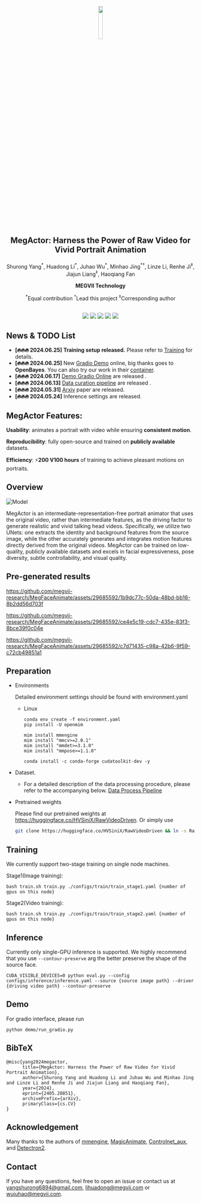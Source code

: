 <div  align=center><img src="https://github.com/megvii-research/MegFaceAnimate/assets/29685592/5687c444-d437-4387-8219-61392cfa0dcf" width="15%"></div>

## <p align=center>MegActor: Harness the Power of Raw Video for Vivid Portrait Animation</p>

<p align=center>Shurong Yang<sup>*</sup>, Huadong Li<sup>*</sup>, Juhao Wu<sup>*</sup>, Minhao Jing<sup>*†</sup>, Linze Li, Renhe Ji<sup>‡</sup>, Jiajun Liang<sup>‡</sup>, Haoqiang Fan</p>

**<p align=center>MEGVII Technology</p>**

  <p align=center><sup>*</sup>Equal contribution  <sup>†</sup>Lead this project <sup>‡</sup>Corresponding author</p>

<div align="center">
  <br>
  <a href='https://arxiv.org/abs/2405.20851'><img src='https://img.shields.io/badge/Paper-Arxiv-red'></a>
  <a href='https://megactor.github.io/'><img src='https://img.shields.io/badge/Project-Page-Green'></a>
  <a href='https://yuudi-e6n42fnlvoqd.gear-c1.openbayes.net/'><img src='https://img.shields.io/badge/DEMO-OpenBayes-blue.svg'></a>
  <a href='https://f4c5-58-240-80-18.ngrok-free.app/'><img src='https://img.shields.io/badge/DEMO-RUNNING-<COLOR>.svg'></a>
  <a href='https://openbayes.com/console/public/tutorials/3IphFlojVlO'><img src='https://img.shields.io/badge/CONTAINER-OpenBayes-blue.svg'></a>
  <br>
</div>

## News & TODO List
- **[🔥🔥🔥 2024.06.25]** **Training setup released.** Please refer to [Training](https://github.com/megvii-research/megactor/edit/main/README.md#training) for details.
- **[🔥🔥🔥 2024.06.25]** New [Gradio Demo](https://yuudi-e6n42fnlvoqd.gear-c1.openbayes.net/) online, big thanks goes to **OpenBayes**. You can also try our work in their [container](https://openbayes.com/console/public/tutorials/3IphFlojVlO).
- **[🔥🔥🔥 2024.06.17]** [Demo Gradio Online](https://f4c5-58-240-80-18.ngrok-free.app/) are released .
- **[🔥🔥🔥 2024.06.13]** [Data curation pipeline](https://github.com/megvii-research/megactor/tree/main/data_processing) are released .
- **[🔥🔥🔥 2024.05.31]** [Arxiv](https://arxiv.org/abs/2405.20851) paper are released.
- **[🔥🔥🔥 2024.05.24]** Inference settings are released.


## **MegActor Features:**

**Usability**: animates a portrait with video while ensuring **consistent motion**.

**Reproducibility**: fully open-source and trained on **publicly available** datasets.

**Efficiency**: ⚡**200 V100 hours** of training to achieve pleasant motions on portraits.


## Overview
  ![Model](https://github.com/megvii-research/MegFaceAnimate/assets/29685592/857c7a9f-6231-4e7f-bfce-1e279ba57c89)

MegActor is an intermediate-representation-free portrait animator that uses the original video, rather than intermediate features, as the driving factor to generate realistic and vivid talking head videos. Specifically, we utilize two UNets: one extracts the identity and background features from the source image, while the other accurately generates and integrates motion features directly derived from the original videos. MegActor can be trained on low-quality, publicly available datasets and excels in facial expressiveness, pose diversity, subtle controllability, and visual quality.


## Pre-generated results
https://github.com/megvii-research/MegFaceAnimate/assets/29685592/1b9dc77c-50da-48bd-bb16-8b2dd56d703f

https://github.com/megvii-research/MegFaceAnimate/assets/29685592/ce4e5c19-cdc7-435e-83f3-8bce39f0c04e

https://github.com/megvii-research/MegFaceAnimate/assets/29685592/c7d71435-c98a-42b6-9f59-c72cb49851a1

## Preparation
* Environments
  
  Detailed environment settings should be found with environment.yaml
  * Linux
    ```
    conda env create -f environment.yaml
    pip install -U openmim
    
    mim install mmengine
    mim install "mmcv>=2.0.1"
    mim install "mmdet>=3.1.0"
    mim install "mmpose>=1.1.0"

    conda install -c conda-forge cudatoolkit-dev -y
    ```
* Dataset.
   * For a detailed description of the data processing procedure, please refer to the accompanying below. [Data Process Pipeline](https://github.com/megvii-research/megactor/tree/main/data_processing)

  
* Pretrained weights
  
  Please find our pretrained weights at https://huggingface.co/HVSiniX/RawVideoDriven.
  Or simply use
  
    ```bash
    git clone https://huggingface.co/HVSiniX/RawVideoDriven && ln -s RawVideoDriven/weights weights
    ```
    
## Training
We currently support two-stage training on single node machines.

Stage1(Image training):
```
bash train.sh train.py ./configs/train/train_stage1.yaml {number of gpus on this node}
```
Stage2(Video training):
```
bash train.sh train.py ./configs/train/train_stage2.yaml {number of gpus on this node}
```

## Inference
Currently only single-GPU inference is supported. We highly recommend that you use ```--contour-preserve``` arg the better preserve the shape of the source face.

    CUDA_VISIBLE_DEVICES=0 python eval.py --config configs/inference/inference.yaml --source {source image path} --driver {driving video path} --contour-preserve


## Demo
For gradio interface, please run

    python demo/run_gradio.py

## BibTeX
```
@misc{yang2024megactor,
      title={MegActor: Harness the Power of Raw Video for Vivid Portrait Animation}, 
      author={Shurong Yang and Huadong Li and Juhao Wu and Minhao Jing and Linze Li and Renhe Ji and Jiajun Liang and Haoqiang Fan},
      year={2024},
      eprint={2405.20851},
      archivePrefix={arXiv},
      primaryClass={cs.CV}
}
```

## Acknowledgement
Many thanks to the authors of [mmengine](https://github.com/open-mmlab/mmengine), [MagicAnimate](https://github.com/magic-research/magic-animate), [Controlnet_aux](https://github.com/huggingface/controlnet_aux), and [Detectron2](https://github.com/facebookresearch/detectron2).


## Contact
If you have any questions, feel free to open an issue or contact us at yangshurong6894@gmail.com, lihuadong@megvii.com or wujuhao@megvii.com.







